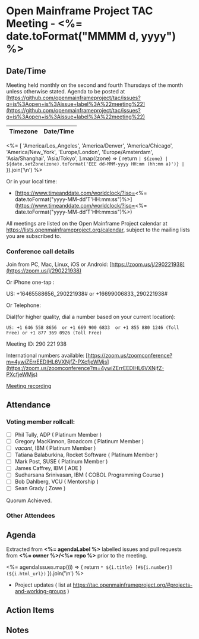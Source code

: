 # Open Mainframe Project TAC Meeting - <%= date.toFormat("MMMM d, yyyy") %>

## Date/Time

Meeting held monthly on the second and fourth Thursdays of the month unless otherwise stated. Agenda to be posted at [https://github.com/openmainframeproject/tac/issues?q=is%3Aopen+is%3Aissue+label%3A%22meeting%22](https://github.com/openmainframeproject/tac/issues?q=is%3Aopen+is%3Aissue+label%3A%22meeting%22)

| Timezone | Date/Time |
|----------|-----------|
<%= [
  'America/Los_Angeles',
  'America/Denver',
  'America/Chicago',
  'America/New_York',
  'Europe/London',
  'Europe/Amsterdam',
  'Asia/Shanghai',
  'Asia/Tokyo',
].map((zone) => {
  return `| ${zone} | ${date.setZone(zone).toFormat('EEE dd-MMM-yyyy HH:mm (hh:mm a)')} |`
}).join('\n') %>

Or in your local time:
* [https://www.timeanddate.com/worldclock/?iso=<%= date.toFormat("yyyy-MM-dd'T'HH:mm:ss")%>](https://www.timeanddate.com/worldclock/?iso=<%= date.toFormat("yyyy-MM-dd'T'HH:mm:ss")%>) 

All meetings are listed on the Open Mainframe Project calendar at https://lists.openmainframeproject.org/calendar, subject to the mailing lists you are subscribed to.

### Conference call details

Join from PC, Mac, Linux, iOS or Android: [https://zoom.us/j/290221938](https://zoom.us/j/290221938)

Or iPhone one-tap :

US: +16465588656,,290221938#  or +16699006833,,290221938#

Or Telephone:

Dial(for higher quality, dial a number based on your current location):

    US: +1 646 558 8656  or +1 669 900 6833  or +1 855 880 1246 (Toll Free) or +1 877 369 0926 (Toll Free)

Meeting ID: 290 221 938

International numbers available: [https://zoom.us/zoomconference?m=4ywiZErrEEDIHL6VXNjfZ-PXcfjeWMjs](https://zoom.us/zoomconference?m=4ywiZErrEEDIHL6VXNjfZ-PXcfjeWMjs)

[Meeting recording](https://drive.google.com/drive/folders/13tFBM50RIUGw6ZB-kyb0vcDEA1NMvBTB?usp=sharing)

## Attendance

### Voting member rollcall:

- [ ] Phil Tully, ADP ( Platinum Member )
- [ ] Gregory MacKinnon, Broadcom ( Platinum Member )
- [ ] _vacant_, IBM ( Platinum Member )
- [ ] Tatiana Balaburkina, Rocket Software ( Platinum Member )
- [ ] Mark Post, SUSE ( Platinum Member )
- [ ] James Caffrey, IBM ( ADE )
- [ ] Sudharsana Srinivasan, IBM ( COBOL Programming Course )
- [ ] Bob Dahlberg, VCU ( Mentorship )
- [ ] Sean Grady ( Zowe )

Quorum Achieved.

### Other Attendees


## Agenda

Extracted from **<%= agendaLabel %>** labelled issues and pull requests from **<%= owner %>/<%= repo %>** prior to the meeting.

<%= agendaIssues.map((i) => {
  return `* ${i.title} [#${i.number}](${i.html_url})`
}).join('\n') %>
* Project updates ( list at https://tac.openmainframeproject.org/#projects-and-working-groups )

## Action Items


## Notes

